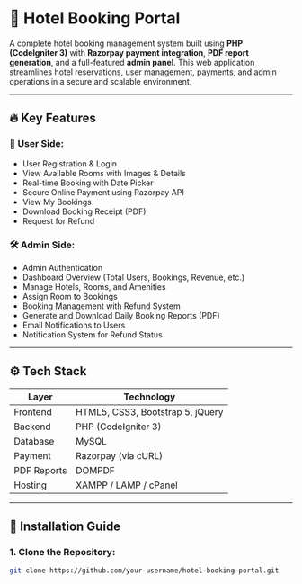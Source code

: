 # 🏨 Hotel Booking Portal

A complete hotel booking management system built using **PHP (CodeIgniter 3)** with **Razorpay payment integration**, **PDF report generation**, and a full-featured **admin panel**. This web application streamlines hotel reservations, user management, payments, and admin operations in a secure and scalable environment.

---

## 🔥 Key Features

### 👥 User Side:
- User Registration & Login
- View Available Rooms with Images & Details
- Real-time Booking with Date Picker
- Secure Online Payment using Razorpay API
- View My Bookings
- Download Booking Receipt (PDF)
- Request for Refund

### 🛠 Admin Side:
- Admin Authentication
- Dashboard Overview (Total Users, Bookings, Revenue, etc.)
- Manage Hotels, Rooms, and Amenities
- Assign Room to Bookings
- Booking Management with Refund System
- Generate and Download Daily Booking Reports (PDF)
- Email Notifications to Users
- Notification System for Refund Status

---

## ⚙️ Tech Stack

| Layer        | Technology               |
|--------------|---------------------------|
| Frontend     | HTML5, CSS3, Bootstrap 5, jQuery |
| Backend      | PHP (CodeIgniter 3)       |
| Database     | MySQL                     |
| Payment      | Razorpay (via cURL)       |
| PDF Reports  | DOMPDF                    |
| Hosting      | XAMPP / LAMP / cPanel     |

---

## 🚀 Installation Guide

### 1. Clone the Repository:
```bash
git clone https://github.com/your-username/hotel-booking-portal.git
